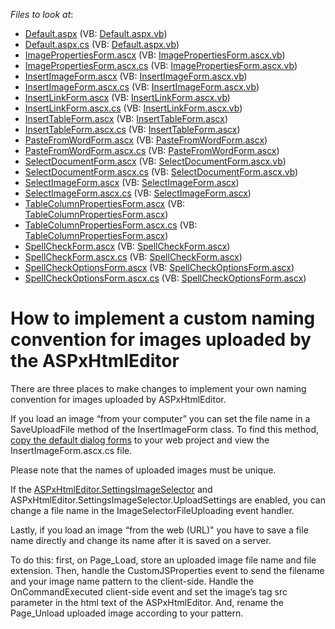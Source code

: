 <!-- default file list -->
*Files to look at*:

* [Default.aspx](./CS/WebSite/Default.aspx) (VB: [Default.aspx.vb](./VB/WebSite/Default.aspx.vb))
* [Default.aspx.cs](./CS/WebSite/Default.aspx.cs) (VB: [Default.aspx.vb](./VB/WebSite/Default.aspx.vb))
* [ImagePropertiesForm.ascx](./CS/WebSite/DevExpress/ASPxHtmlEditorForms/ImagePropertiesForm.ascx) (VB: [ImagePropertiesForm.ascx.vb](./VB/WebSite/DevExpress/ASPxHtmlEditorForms/ImagePropertiesForm.ascx.vb))
* [ImagePropertiesForm.ascx.cs](./CS/WebSite/DevExpress/ASPxHtmlEditorForms/ImagePropertiesForm.ascx.cs) (VB: [ImagePropertiesForm.ascx.vb](./VB/WebSite/DevExpress/ASPxHtmlEditorForms/ImagePropertiesForm.ascx.vb))
* [InsertImageForm.ascx](./CS/WebSite/DevExpress/ASPxHtmlEditorForms/InsertImageForm.ascx) (VB: [InsertImageForm.ascx.vb](./VB/WebSite/DevExpress/ASPxHtmlEditorForms/InsertImageForm.ascx.vb))
* [InsertImageForm.ascx.cs](./CS/WebSite/DevExpress/ASPxHtmlEditorForms/InsertImageForm.ascx.cs) (VB: [InsertImageForm.ascx.vb](./VB/WebSite/DevExpress/ASPxHtmlEditorForms/InsertImageForm.ascx.vb))
* [InsertLinkForm.ascx](./CS/WebSite/DevExpress/ASPxHtmlEditorForms/InsertLinkForm.ascx) (VB: [InsertLinkForm.ascx.vb](./VB/WebSite/DevExpress/ASPxHtmlEditorForms/InsertLinkForm.ascx.vb))
* [InsertLinkForm.ascx.cs](./CS/WebSite/DevExpress/ASPxHtmlEditorForms/InsertLinkForm.ascx.cs) (VB: [InsertLinkForm.ascx.vb](./VB/WebSite/DevExpress/ASPxHtmlEditorForms/InsertLinkForm.ascx.vb))
* [InsertTableForm.ascx](./CS/WebSite/DevExpress/ASPxHtmlEditorForms/InsertTableForm.ascx) (VB: [InsertTableForm.ascx](./VB/WebSite/DevExpress/ASPxHtmlEditorForms/InsertTableForm.ascx))
* [InsertTableForm.ascx.cs](./CS/WebSite/DevExpress/ASPxHtmlEditorForms/InsertTableForm.ascx.cs) (VB: [InsertTableForm.ascx](./VB/WebSite/DevExpress/ASPxHtmlEditorForms/InsertTableForm.ascx))
* [PasteFromWordForm.ascx](./CS/WebSite/DevExpress/ASPxHtmlEditorForms/PasteFromWordForm.ascx) (VB: [PasteFromWordForm.ascx](./VB/WebSite/DevExpress/ASPxHtmlEditorForms/PasteFromWordForm.ascx))
* [PasteFromWordForm.ascx.cs](./CS/WebSite/DevExpress/ASPxHtmlEditorForms/PasteFromWordForm.ascx.cs) (VB: [PasteFromWordForm.ascx](./VB/WebSite/DevExpress/ASPxHtmlEditorForms/PasteFromWordForm.ascx))
* [SelectDocumentForm.ascx](./CS/WebSite/DevExpress/ASPxHtmlEditorForms/SelectDocumentForm.ascx) (VB: [SelectDocumentForm.ascx.vb](./VB/WebSite/DevExpress/ASPxHtmlEditorForms/SelectDocumentForm.ascx.vb))
* [SelectDocumentForm.ascx.cs](./CS/WebSite/DevExpress/ASPxHtmlEditorForms/SelectDocumentForm.ascx.cs) (VB: [SelectDocumentForm.ascx.vb](./VB/WebSite/DevExpress/ASPxHtmlEditorForms/SelectDocumentForm.ascx.vb))
* [SelectImageForm.ascx](./CS/WebSite/DevExpress/ASPxHtmlEditorForms/SelectImageForm.ascx) (VB: [SelectImageForm.ascx](./VB/WebSite/DevExpress/ASPxHtmlEditorForms/SelectImageForm.ascx))
* [SelectImageForm.ascx.cs](./CS/WebSite/DevExpress/ASPxHtmlEditorForms/SelectImageForm.ascx.cs) (VB: [SelectImageForm.ascx](./VB/WebSite/DevExpress/ASPxHtmlEditorForms/SelectImageForm.ascx))
* [TableColumnPropertiesForm.ascx](./CS/WebSite/DevExpress/ASPxHtmlEditorForms/TableColumnPropertiesForm.ascx) (VB: [TableColumnPropertiesForm.ascx](./VB/WebSite/DevExpress/ASPxHtmlEditorForms/TableColumnPropertiesForm.ascx))
* [TableColumnPropertiesForm.ascx.cs](./CS/WebSite/DevExpress/ASPxHtmlEditorForms/TableColumnPropertiesForm.ascx.cs) (VB: [TableColumnPropertiesForm.ascx](./VB/WebSite/DevExpress/ASPxHtmlEditorForms/TableColumnPropertiesForm.ascx))
* [SpellCheckForm.ascx](./CS/WebSite/DevExpress/ASPxSpellCheckerForms/SpellCheckForm.ascx) (VB: [SpellCheckForm.ascx](./VB/WebSite/DevExpress/ASPxSpellCheckerForms/SpellCheckForm.ascx))
* [SpellCheckForm.ascx.cs](./CS/WebSite/DevExpress/ASPxSpellCheckerForms/SpellCheckForm.ascx.cs) (VB: [SpellCheckForm.ascx](./VB/WebSite/DevExpress/ASPxSpellCheckerForms/SpellCheckForm.ascx))
* [SpellCheckOptionsForm.ascx](./CS/WebSite/DevExpress/ASPxSpellCheckerForms/SpellCheckOptionsForm.ascx) (VB: [SpellCheckOptionsForm.ascx](./VB/WebSite/DevExpress/ASPxSpellCheckerForms/SpellCheckOptionsForm.ascx))
* [SpellCheckOptionsForm.ascx.cs](./CS/WebSite/DevExpress/ASPxSpellCheckerForms/SpellCheckOptionsForm.ascx.cs) (VB: [SpellCheckOptionsForm.ascx](./VB/WebSite/DevExpress/ASPxSpellCheckerForms/SpellCheckOptionsForm.ascx))
<!-- default file list end -->
# How to implement a custom naming convention for images uploaded by the ASPxHtmlEditor


<p>There are three places to make changes to implement your own naming convention for images uploaded by ASPxHtmlEditor.</p><p>If you load an image “from your computer” you can set the file name in a SaveUploadFile method of the InsertImageForm class. To find this method, <a href="http://documentation.devexpress.com/#AspNet/CustomDocument8904"><u>copy the default dialog forms</u></a> to your web project and view the InsertImageForm.ascx.cs file.</p><p>Please note that the names of uploaded images must be unique.</p><p>If the <a href="http://documentation.devexpress.com/#AspNet/DevExpressWebASPxHtmlEditorASPxHtmlEditor_SettingsImageSelectortopic"><u>ASPxHtmlEditor.SettingsImageSelector</u></a> and ASPxHtmlEditor.SettingsImageSelector.UploadSettings are enabled, you can change a file name in the ImageSelectorFileUploading event handler.</p><p>Lastly, if you load an image “from the web (URL)" you have to save a file name directly and change its name after it is saved on a server.</p><p>To do this: first, on Page_Load, store an uploaded image file name and file extension. Then, handle the CustomJSProperties event to send the filename and your image name pattern to the client-side. Handle the OnCommandExecuted client-side event and set the image’s tag src parameter in the html text of the ASPxHtmlEditor. And, rename the Page_Unload uploaded image according to your pattern.</p>

<br/>



